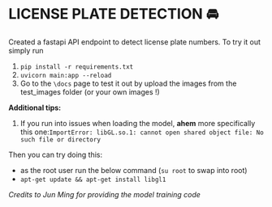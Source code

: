 # LICENSE PLATE DETECTION 🚘


Created a fastapi API endpoint to detect license plate numbers. To try it out simply run 

1. `pip install -r requirements.txt `
2. `uvicorn main:app --reload`
3. Go to the `\docs` page to test it out by upload the images from the test_images folder (or your own images !)


**Additional tips:**
1. If you run into issues when loading the model, **ahem** more specifically this one:`ImportError: libGL.so.1: cannot open shared object file: No such file or directory`

Then you can try doing this: 
- as the root user run the below command (`su root` to swap into root)
- `apt-get update && apt-get install libgl1`


*Credits to Jun Ming for providing the model training code*
